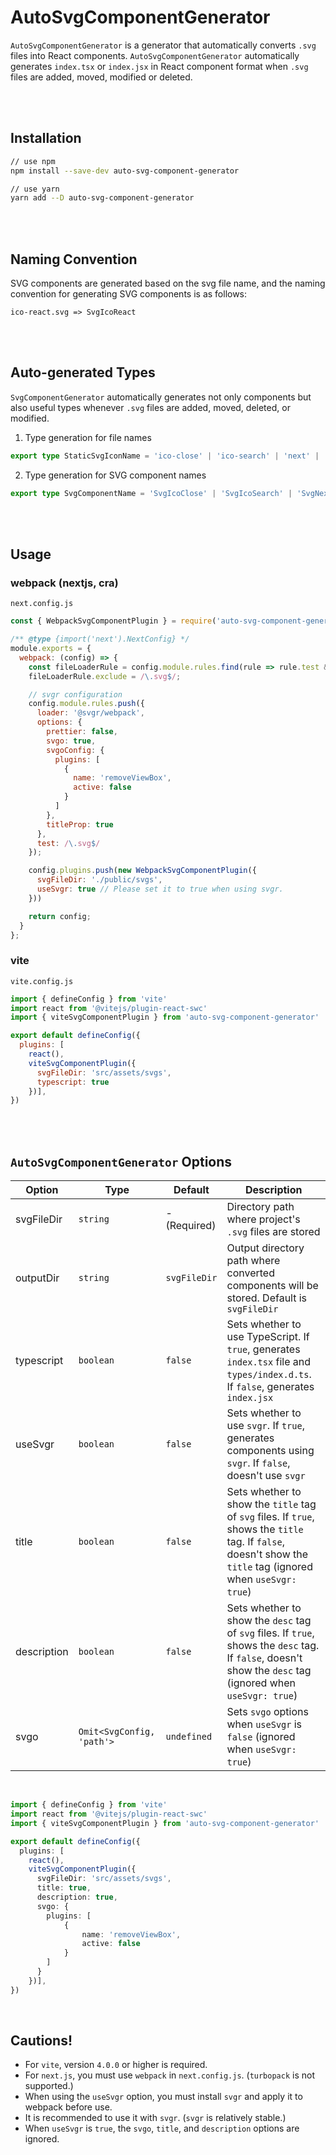 # AutoSvgComponentGenerator

`AutoSvgComponentGenerator` is a generator that automatically converts `.svg` files into React components. `AutoSvgComponentGenerator` automatically generates `index.tsx` or `index.jsx` in React component format when `.svg` files are added, moved, modified or deleted.

<br /><br />

## Installation
```sh
// use npm
npm install --save-dev auto-svg-component-generator

// use yarn
yarn add --D auto-svg-component-generator
```

<br /><br />

## Naming Convention
SVG components are generated based on the svg file name, and the naming convention for generating SVG components is as follows:

```
ico-react.svg => SvgIcoReact
```
<br /><br />

## Auto-generated Types
`SvgComponentGenerator` automatically generates not only components but also useful types whenever `.svg` files are added, moved, deleted, or modified.

1. Type generation for file names
```ts
export type StaticSvgIconName = 'ico-close' | 'ico-search' | 'next' | 'react' | 'vercel';
```

2. Type generation for SVG component names
```ts
export type SvgComponentName = 'SvgIcoClose' | 'SvgIcoSearch' | 'SvgNext' | 'SvgReact' | 'SvgVercel';
```
<br /><br />

## Usage

### webpack (nextjs, cra)

`next.config.js`

```js
const { WebpackSvgComponentPlugin } = require('auto-svg-component-generator');

/** @type {import('next').NextConfig} */
module.exports = {
  webpack: (config) => {
    const fileLoaderRule = config.module.rules.find(rule => rule.test && rule.test.test('.svg'));
    fileLoaderRule.exclude = /\.svg$/;

    // svgr configuration
    config.module.rules.push({
      loader: '@svgr/webpack',
      options: {
        prettier: false,
        svgo: true,
        svgoConfig: {
          plugins: [
            {
              name: 'removeViewBox',
              active: false
            }
          ]
        },
        titleProp: true
      },
      test: /\.svg$/
    });

    config.plugins.push(new WebpackSvgComponentPlugin({
      svgFileDir: './public/svgs',
      useSvgr: true // Please set it to true when using svgr.
    }))

    return config;
  }
};
```

### vite 

`vite.config.js`

```js
import { defineConfig } from 'vite'
import react from '@vitejs/plugin-react-swc'
import { viteSvgComponentPlugin } from 'auto-svg-component-generator'

export default defineConfig({
  plugins: [
    react(), 
    viteSvgComponentPlugin({
      svgFileDir: 'src/assets/svgs', 
      typescript: true
    })],
})
```
<br/><br/>

## `AutoSvgComponentGenerator` Options

| Option         | Type                   | Default        | Description                                                                                                                                                                                                  |
|----------------|------------------------|----------------|--------------------------------------------------------------------------------------------------------------------------------------------------------------------------------------------------------------|
| svgFileDir     | `string` | - (Required)   | Directory path where project's `.svg` files are stored    |
| outputDir      | `string` | `svgFileDir`   | Output directory path where converted components will be stored. Default is `svgFileDir` |
| typescript     | `boolean` | `false`        | Sets whether to use TypeScript. If `true`, generates `index.tsx` file and `types/index.d.ts`. If `false`, generates `index.jsx`                                               |
| useSvgr        | `boolean` | `false`        | Sets whether to use `svgr`. If `true`, generates components using `svgr`. If `false`, doesn't use `svgr`                                                                 |
| title          | `boolean` | `false`        | Sets whether to show the `title` tag of `svg` files. If `true`, shows the `title` tag. If `false`, doesn't show the `title` tag (ignored when `useSvgr: true`)                                                                 |
| description    | `boolean` | `false`        | Sets whether to show the `desc` tag of `svg` files. If `true`, shows the `desc` tag. If `false`, doesn't show the `desc` tag (ignored when `useSvgr: true`)                                                                 |
| svgo           | `Omit<SvgConfig, 'path'>` | `undefined`        | Sets `svgo` options when `useSvgr` is `false` (ignored when `useSvgr: true`)       |
<br />

```ts 
import { defineConfig } from 'vite'
import react from '@vitejs/plugin-react-swc'
import { viteSvgComponentPlugin } from 'auto-svg-component-generator'

export default defineConfig({
  plugins: [
    react(), 
    viteSvgComponentPlugin({
      svgFileDir: 'src/assets/svgs',
      title: true,
      description: true,
      svgo: {
        plugins: [
            { 
                name: 'removeViewBox', 
                active: false 
            }
        ]
      }
    })],
})
```

<br />

## Cautions!

- For `vite`, version `4.0.0` or higher is required.
- For `next.js`, you must use `webpack` in `next.config.js`. (`turbopack` is not supported.)
- When using the `useSvgr` option, you must install `svgr` and apply it to webpack before use.
- It is recommended to use it with `svgr`. (`svgr` is relatively stable.)
- When `useSvgr` is `true`, the `svgo`, `title`, and `description` options are ignored.
